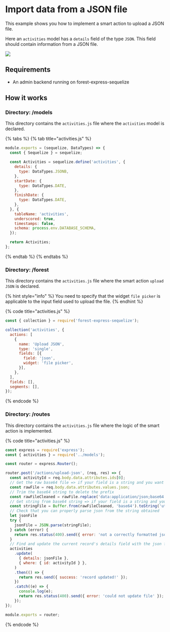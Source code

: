# Import data from a JSON file

This example shows you how to implement a smart action to upload a JSON file.  
  
Here an `activities` model has a `details` field of the type `JSON`. This field should contain information from a JSON file. 

![](http://g.recordit.co/IixzA100Gk.gif)



## Requirements

* An admin backend running on forest-express-sequelize

## How it works

### Directory: /models

This directory contains the `activities.js` file where the `activities` model is declared. 

{% tabs %}
{% tab title="activities.js" %}
```javascript
module.exports = (sequelize, DataTypes) => {
  const { Sequelize } = sequelize;

  const Activities = sequelize.define('activities', {
    details: {
      type: DataTypes.JSONB,
    },
    startDate: {
      type: DataTypes.DATE,
    },
    finishDate: {
      type: DataTypes.DATE,
    },
  }, {
    tableName: 'activities',
    underscored: true,
    timestamps: false,
    schema: process.env.DATABASE_SCHEMA,
  });

  return Activities;
};

```
{% endtab %}
{% endtabs %}

### Directory: /forest

This directory contains the `activities.js` file where the smart action `upload JSON` is declared. 

{% hint style="info" %}
You need to specify that the widget `file picker` is applicable to the input field used to upload the file.
{% endhint %}

{% code title="activities.js" %}
```javascript
const { collection } = require('forest-express-sequelize');

collection('activities', {
  actions: [
    {
      name: 'Upload JSON',
      type: 'single',
      fields: [{
        field: 'json',
        widget: 'file picker',
      }],
    },
  ],
  fields: [],
  segments: [],
});

```
{% endcode %}

### Directory: /routes

This directory contains the `activities.js` file where the logic of the smart action is implemented.

{% code title="activities.js" %}
```javascript
const express = require('express');
const { activities } = require('../models');

const router = express.Router();

router.post('/actions/upload-json', (req, res) => {
  const activityId = req.body.data.attributes.ids[0];
  // Get the raw base64 file => if your field is a string and you want to insert the JSON as a base64 to use the file viewer, this is the value you want to save in the database
  const rawFile = req.body.data.attributes.values.json;
  // Trim the base64 string to delete the prefix
  const rawFileCleaned = rawFile.replace('data:application/json;base64', '');
  // Get string from base64 string => if your field is a string and you want to insert the JSON in it, this is the value you want to return
  const stringFile = Buffer.from(rawFileCleaned, 'base64').toString('utf8');
  // Check that you can properly parse json from the string obtained
  let jsonFile
  try {
    jsonFile = JSON.parse(stringFile);
  } catch (error) {
    return res.status(400).send({ error: 'not a correctly formatted json file' });
  }
  // Find and update the current record's details field with the json file as a string
  activities
    .update(
      { details: jsonFile },
      { where: { id: activityId } },
    )
    .then(() => {
      return res.send({ success: 'record updated!' });
    })
    .catch((e) => {
      console.log(e);
      return res.status(400).send({ error: 'could not update file' });
    });
});

module.exports = router;

```
{% endcode %}

